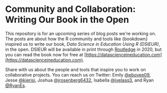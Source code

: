 # Community and Collaboration: Writing Our Book in the Open

This repository is for an upcoming series of blog posts we're working on. The posts are about how the R community and tools like {bookdown} inspired us to write our book, *Data Science in Education Using R (DSIEUR)*, in the open. DSIEUR will be available in print through [Routledge](https://www.routledge.com) in 2020, but you can read the book now for free at [https://datascienceineducation.com](https://datascienceineducation.com).  

Share with us about the people and tools that inspire you to work on collaborative projects. You can reach us on Twitter: Emily [@ebovee09](https://twitter.com/ebovee09), Jesse [@kierisi](https://twitter.com/kierisi), Joshua [@jrosenberg6432](https://twitter.com/jrosenberg6432), Isabella [@ivelasq3](https://twitter.com/ivelasq3), and Ryan [@RyanEs](https://twitter.com/RyanEs). 